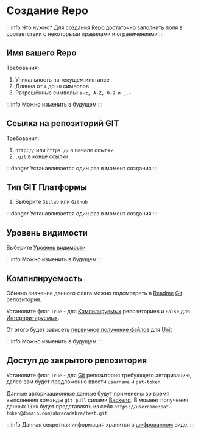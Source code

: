# Создание Repo

:::info Что нужно?
Для создания [Repo](/definitions#repo) достаточно заполнить поля в соответствии с некоторыми правилами и ограничениями
:::

## Имя вашего Repo

Требования:
1. Уникальность на текущем инстансе
1. Длинна от `4` до `20` символов
1. Разрешённые символы: `a-z, A-Z, 0-9 и _.-`

:::info
Можно изменить в будущем
:::

## Cсылка на репозиторий GIT

Требования:
1. `http://` или `https://` в начале ссылки
1. `.git` в конце ссылки

:::danger
Устанавливается один раз в момент создания
:::

## Тип GIT Платформы
1. Выберите `Gitlab` или `Github`

:::danger
Устанавливается один раз в момент создания
:::

## Уровень видимости
Выберите [Уровень видимости](/mechanics/visibility)

:::info
Можно изменить в будущем
:::

## Компилируемость
Обычно значение данного флага можно подсмотреть в [Readme](/definitions#readme-file) [Git](/definitions#git) репозитория.

Установите флаг `True` - для [Компилируемых](/definitions#compilable) репозиториев и `False` для [Интерпритируемых](/definitions#interpreterable).

От этого будет зависеть [первичное получение файлов](/user/create-unit#получение-фаилов-развертывания) для [Unit](/definitions#unit)

:::info
Можно изменить в будущем
:::

## Доступ до закрытого репозитория
Установите флаг `True` - для [Git](/definitions#git) репозитория требующего авторизацию, далее вам будет предложенно ввести `username` и `pat-token`.

Данные авторизационные данные будут применены во время выполнения команды `git pull` силами [Backend](/definitions#backend). В момент получения данных `link` будет представлять из себя `https://username:pat-token@domain.com/abracadabra/test.git`.

:::info
Данная секретная информация хранится в [шифрованном](/mechanics/cipher) виде.
:::
